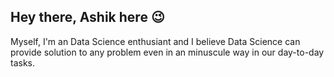 ## Hey there, Ashik here 😉<img scr="https://media.giphy.com/media/hvRJCLFzcasrR4ia7z/giphy.gif">

Myself, I'm an Data Science enthusiant and I believe Data Science can provide solution to any problem even in an minuscule way in our day-to-day tasks. 

